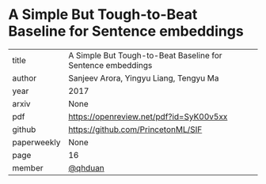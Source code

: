 # A Simple But Tough-to-Beat Baseline for Sentence embeddings

|  |  |
| :--- | :--- |
| title | A Simple But Tough-to-Beat Baseline for Sentence embeddings |
| author | Sanjeev Arora, Yingyu Liang, Tengyu Ma |
| year | 2017 |
| arxiv |   None |
| pdf | https://openreview.net/pdf?id=SyK00v5xx |
| github |  https://github.com/PrincetonML/SIF |
| paperweekly | None |
| page | 16|
| member | [@qhduan](https://github.com/qhduan) |